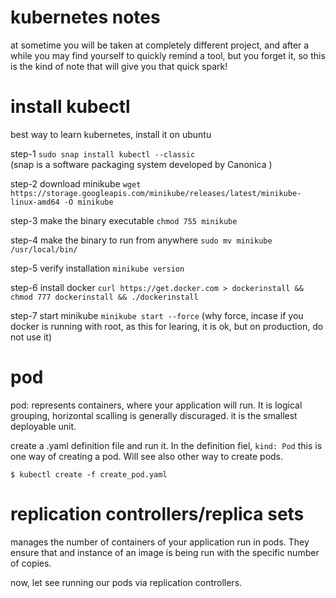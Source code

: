 # kubernetes notes 

at sometime you will be taken at completely different project, and after a while
you may find yourself to quickly remind a tool, but you forget it, so this is the
kind of note that will give you that quick spark! 

# install kubectl
best way to learn kubernetes, install it on ubuntu 

step-1
`sudo snap install kubectl --classic`    
(snap is a software packaging system developed by Canonica )

step-2
download minikube
`wget https://storage.googleapis.com/minikube/releases/latest/minikube-linux-amd64 -O minikube`

step-3
make the binary executable
`chmod 755 minikube` 

step-4
make the binary to run from anywhere
`sudo mv minikube /usr/local/bin/`

step-5 
verify installation
`minikube version`

step-6
install docker 
`curl https://get.docker.com > dockerinstall && chmod 777 dockerinstall && ./dockerinstall`

step-7
start minikube
`minikube start --force`    (why force, incase if you docker is running with root, as this for learing, it is ok, but on production, do not use it)

# pod 
pod: represents containers, where your application will run. It is logical grouping, horizontal scalling is generally discuraged. 
it is the smallest deployable unit.

create a .yaml definition file and run it. In the definition fiel, `kind: Pod` this is one way
of creating a pod. Will see also other way to create pods. 

`$ kubectl create -f create_pod.yaml`

# replication controllers/replica sets 
manages the number of containers of your application run in pods. They ensure that and instance of an image is being run with the specific number of copies. 

now, let see running our pods via replication controllers. 